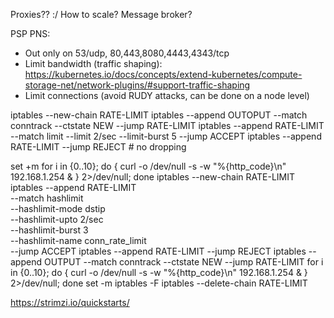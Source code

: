 Proxies?? :/
How to scale? Message broker?

PSP
PNS:
 - Out only on 53/udp, 80,443,8080,4443,4343/tcp
 - Limit bandwidth (traffic shaping): https://kubernetes.io/docs/concepts/extend-kubernetes/compute-storage-net/network-plugins/#support-traffic-shaping
 - Limit connections (avoid RUDY attacks, can be done on a node level)

  iptables --new-chain RATE-LIMIT
  iptables --append OUTOPUT --match conntrack --ctstate NEW --jump RATE-LIMIT
  iptables --append RATE-LIMIT --match limit --limit 2/sec --limit-burst 5 --jump ACCEPT
  iptables --append RATE-LIMIT --jump REJECT # no dropping


set +m
for i in {0..10}; do { curl -o /dev/null -s -w "%{http_code}\n" 192.168.1.254 & } 2>/dev/null;  done
iptables --new-chain RATE-LIMIT
iptables --append RATE-LIMIT \
--match hashlimit \
--hashlimit-mode dstip \
--hashlimit-upto 2/sec \
--hashlimit-burst 3 \
--hashlimit-name conn_rate_limit \
--jump ACCEPT
iptables --append RATE-LIMIT --jump REJECT
iptables --append OUTPUT --match conntrack --ctstate NEW --jump RATE-LIMIT
for i in {0..10}; do { curl -o /dev/null -s -w "%{http_code}\n" 192.168.1.254 & } 2>/dev/null;  done
set -m
iptables -F
iptables --delete-chain RATE-LIMIT





https://strimzi.io/quickstarts/
